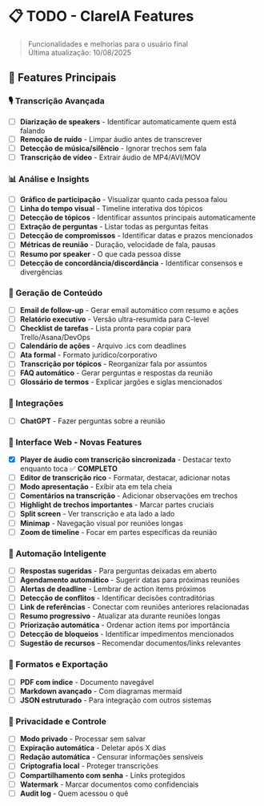 # 📋 TODO - ClareIA Features

> Funcionalidades e melhorias para o usuário final  
> Última atualização: 10/08/2025

## 🚀 Features Principais

### 🎙️ Transcrição Avançada
- [ ] **Diarização de speakers** - Identificar automaticamente quem está falando
- [ ] **Remoção de ruído** - Limpar áudio antes de transcrever
- [ ] **Detecção de música/silêncio** - Ignorar trechos sem fala
- [ ] **Transcrição de vídeo** - Extrair áudio de MP4/AVI/MOV

### 📊 Análise e Insights
- [ ] **Gráfico de participação** - Visualizar quanto cada pessoa falou
- [ ] **Linha do tempo visual** - Timeline interativa dos tópicos
- [ ] **Detecção de tópicos** - Identificar assuntos principais automaticamente
- [ ] **Extração de perguntas** - Listar todas as perguntas feitas
- [ ] **Detecção de compromissos** - Identificar datas e prazos mencionados
- [ ] **Métricas de reunião** - Duração, velocidade de fala, pausas
- [ ] **Resumo por speaker** - O que cada pessoa disse
- [ ] **Detecção de concordância/discordância** - Identificar consensos e divergências

### 📝 Geração de Conteúdo
- [ ] **Email de follow-up** - Gerar email automático com resumo e ações
- [ ] **Relatório executivo** - Versão ultra-resumida para C-level
- [ ] **Checklist de tarefas** - Lista pronta para copiar para Trello/Asana/DevOps
- [ ] **Calendário de ações** - Arquivo .ics com deadlines
- [ ] **Ata formal** - Formato jurídico/corporativo
- [ ] **Transcrição por tópicos** - Reorganizar fala por assuntos
- [ ] **FAQ automático** - Gerar perguntas e respostas da reunião
- [ ] **Glossário de termos** - Explicar jargões e siglas mencionados

### 🔗 Integrações
- [ ] **ChatGPT** - Fazer perguntas sobre a reunião

### 🎨 Interface Web - Novas Features
- [x] **Player de áudio com transcrição sincronizada** - Destacar texto enquanto toca ✅ **COMPLETO**
- [ ] **Editor de transcrição rico** - Formatar, destacar, adicionar notas
- [ ] **Modo apresentação** - Exibir ata em tela cheia
- [ ] **Comentários na transcrição** - Adicionar observações em trechos
- [ ] **Highlight de trechos importantes** - Marcar partes cruciais
- [ ] **Split screen** - Ver transcrição e ata lado a lado
- [ ] **Minimap** - Navegação visual por reuniões longas
- [ ] **Zoom de timeline** - Focar em partes específicas da reunião

### 🤖 Automação Inteligente
- [ ] **Respostas sugeridas** - Para perguntas deixadas em aberto
- [ ] **Agendamento automático** - Sugerir datas para próximas reuniões
- [ ] **Alertas de deadline** - Lembrar de action items próximos
- [ ] **Detecção de conflitos** - Identificar decisões contraditórias
- [ ] **Link de referências** - Conectar com reuniões anteriores relacionadas
- [ ] **Resumo progressivo** - Atualizar ata durante reuniões longas
- [ ] **Priorização automática** - Ordenar action items por importância
- [ ] **Detecção de bloqueios** - Identificar impedimentos mencionados
- [ ] **Sugestão de recursos** - Recomendar documentos/links relevantes

### 📱 Formatos e Exportação
- [ ] **PDF com índice** - Documento navegável
- [ ] **Markdown avançado** - Com diagramas mermaid
- [ ] **JSON estruturado** - Para integração com outros sistemas

### 🔐 Privacidade e Controle
- [ ] **Modo privado** - Processar sem salvar
- [ ] **Expiração automática** - Deletar após X dias
- [ ] **Redação automática** - Censurar informações sensíveis
- [ ] **Criptografia local** - Proteger transcrições
- [ ] **Compartilhamento com senha** - Links protegidos
- [ ] **Watermark** - Marcar documentos como confidenciais
- [ ] **Audit log** - Quem acessou o quê
